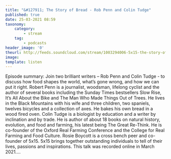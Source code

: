 ```yaml
---
title: "&#127911; The Story of Bread - Rob Penn and Colin Tudge"
published: true
date: 25-03-2021 08:59
taxonomy:
    category:
        - stream
    tag:
        - podcasts
header_image: '0'
theurl: http://feeds.soundcloud.com/stream/1003294006-5x15-the-story-of-bread-rob-penn-and-colin-tudge.mp3
image: 
template: listen
--- 
```

Episode summary: Join two brilliant writers – Rob Penn and Colin Tudge - to discuss how food shapes the world, what’s gone wrong, and how we can put it right. Robert Penn is a journalist, woodsman, lifelong cyclist and the author of several books including the Sunday Times bestsellers Slow Rise, It’s All About the Bike and The Man Who Made Things Out of Trees. He lives in the Black Mountains with his wife and three children, two spaniels, twelves bicycles and a collection of axes. He bakes his own bread in a wood fired oven. Colin Tudge is a biologist by education and a writer by inclination and by trade. He is author of about 18 books on natural history, evolution, and food and farming, his latest being The Great Re-Think. He is co-founder of the Oxford Real Farming Conference and the College for Real Farming and Food Culture. Rosie Boycott is a cross bench peer and co-founder of 5x15. 5x15 brings together outstanding individuals to tell of their lives, passions and inspirations. This talk was recorded online in March 2021.…

